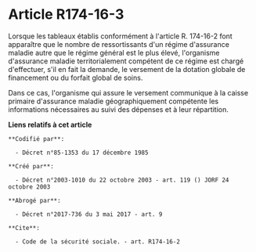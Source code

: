 # Article R174-16-3

Lorsque les tableaux établis conformément à l'article R. 174-16-2 font apparaître que le nombre de ressortissants d'un régime
d'assurance maladie autre que le régime général est le plus élevé, l'organisme d'assurance maladie territorialement compétent
de ce régime est chargé d'effectuer, s'il en fait la demande, le versement de la dotation globale de financement ou du
forfait global de soins.

Dans ce cas, l'organisme qui assure le versement communique à la caisse primaire d'assurance maladie géographiquement
compétente les informations nécessaires au suivi des dépenses et à leur répartition.

**Liens relatifs à cet article**

	**Codifié par**:

	  - Décret n°85-1353 du 17 décembre 1985

	**Créé par**:

	  - Décret n°2003-1010 du 22 octobre 2003 - art. 119 () JORF 24 octobre 2003

	**Abrogé par**:

	  - Décret n°2017-736 du 3 mai 2017 - art. 9

	**Cite**:

	  - Code de la sécurité sociale. - art. R174-16-2
